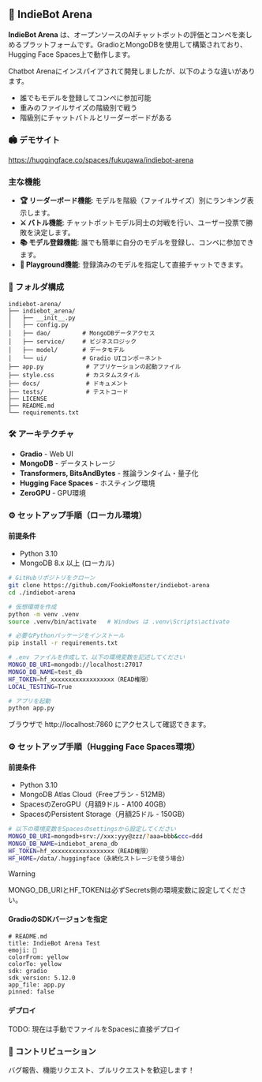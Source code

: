 ## 🚀 IndieBot Arena

**IndieBot Arena** は、オープンソースのAIチャットボットの評価とコンペを楽しめるプラットフォームです。GradioとMongoDBを使用して構築されており、Hugging Face Spaces上で動作します。

Chatbot Arenaにインスパイアされて開発しましたが、以下のような違いがあります。

- 誰でもモデルを登録してコンペに参加可能
- 重みのファイルサイズの階級別で戦う
- 階級別にチャットバトルとリーダーボードがある

### 🏟️ デモサイト

https://huggingface.co/spaces/fukugawa/indiebot-arena

### 主な機能
- **🏆️ リーダーボード機能**: モデルを階級（ファイルサイズ）別にランキング表示します。
- **⚔️ バトル機能**: チャットボットモデル同士の対戦を行い、ユーザー投票で勝敗を決定します。
- **📚️ モデル登録機能**: 誰でも簡単に自分のモデルを登録し、コンペに参加できます。
- **💬 Playground機能**: 登録済みのモデルを指定して直接チャットできます。

### 📁 フォルダ構成
```
indiebot-arena/
├── indiebot_arena/
│   ├── __init__.py
│   ├── config.py
│   ├── dao/         # MongoDBデータアクセス
│   ├── service/     # ビジネスロジック
│   ├── model/       # データモデル
│   └── ui/          # Gradio UIコンポーネント
├── app.py            # アプリケーションの起動ファイル
├── style.css         # カスタムスタイル
├── docs/             # ドキュメント
├── tests/            # テストコード
├── LICENSE
├── README.md
└── requirements.txt
```

### 🛠️ アーキテクチャ
- **Gradio** - Web UI
- **MongoDB** - データストレージ
- **Transformers, BitsAndBytes** - 推論ランタイム・量子化
- **Hugging Face Spaces** - ホスティング環境
- **ZeroGPU** - GPU環境

### ⚙️ セットアップ手順（ローカル環境）

#### 前提条件
- Python 3.10
- MongoDB 8.x 以上 (ローカル)

```bash
# GitHubリポジトリをクローン
git clone https://github.com/FookieMonster/indiebot-arena
cd ./indiebot-arena
```

```bash
# 仮想環境を作成
python -m venv .venv
source .venv/bin/activate   # Windows は .venv\Scripts\activate
```

```bash
# 必要なPythonパッケージをインストール
pip install -r requirements.txt
```

```bash
# .env ファイルを作成して、以下の環境変数を記述してください
MONGO_DB_URI=mongodb://localhost:27017
MONGO_DB_NAME=test_db
HF_TOKEN=hf_xxxxxxxxxxxxxxxxxx（READ権限）
LOCAL_TESTING=True
```

```bash
# アプリを起動
python app.py
```
ブラウザで http://localhost:7860 にアクセスして確認できます。

### ⚙️ セットアップ手順（Hugging Face Spaces環境）

#### 前提条件
- Python 3.10
- MongoDB Atlas Cloud（Freeプラン - 512MB）
- SpacesのZeroGPU（月額9ドル - A100 40GB）
- SpacesのPersistent Storage（月額25ドル - 150GB）

```bash
# 以下の環境変数をSpacesのsettingsから設定してください
MONGO_DB_URI=mongodb+srv://xxx:yyy@zzz/?aaa=bbb&ccc=ddd
MONGO_DB_NAME=indiebot_arena_db
HF_TOKEN=hf_xxxxxxxxxxxxxxxxxx（READ権限）
HF_HOME=/data/.huggingface（永続化ストレージを使う場合）
```

> [!WARNING]
> MONGO_DB_URIとHF_TOKENは必ずSecrets側の環境変数に設定してください。

#### GradioのSDKバージョンを指定

```
# README.md
title: IndieBot Arena Test
emoji: 💬
colorFrom: yellow
colorTo: yellow
sdk: gradio
sdk_version: 5.12.0
app_file: app.py
pinned: false
```

#### デプロイ

TODO: 現在は手動でファイルをSpacesに直接デプロイ

### 🤝 コントリビューション
バグ報告、機能リクエスト、プルリクエストを歓迎します！
